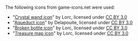 The following icons from game-icons.net were used:
- "[Crystal wand icon](http://game-icons.net/lorc/originals/crystal-wand.html)" by Lorc, licensed under [CC BY 3.0](http://creativecommons.org/licenses/by/3.0/)
- "[Aqueduct icon](http://game-icons.net/delapouite/originals/aqueduct.html)" by Delapouite, licensed under [CC BY 3.0](http://creativecommons.org/licenses/by/3.0/)
- "[Broken bottle icon](http://game-icons.net/lorc/originals/broken-bottle.html)" by Lorc, licensed under [CC BY 3.0](http://creativecommons.org/licenses/by/3.0/)
- "[Treasure map icon](http://game-icons.net/lorc/originals/treasure-map.html)" by Lorc, licensed under [CC BY 3.0](http://creativecommons.org/licenses/by/3.0/)